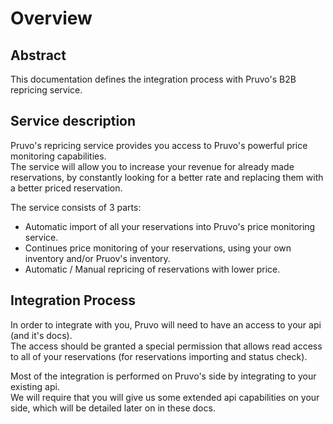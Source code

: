 # Overview

## Abstract

This documentation defines the integration process with Pruvo's B2B repricing service.

## Service description

Pruvo's repricing service provides you access to Pruvo's powerful price monitoring capabilities.  
The service will allow you to increase your revenue for already made reservations, by constantly looking for a better rate 
and replacing them with a better priced reservation.

The service consists of 3 parts:

 * Automatic import of all your reservations into Pruvo's price monitoring service.
 * Continues price monitoring of your reservations, using your own inventory and/or Pruov's inventory.
 * Automatic / Manual repricing of reservations with lower price. 

## Integration Process

In order to integrate with you, Pruvo will need to have an access to your api (and it's docs).  
The access should be granted a special permission that allows read access to all of your reservations (for reservations importing and status check).

Most of the integration is performed on Pruvo's side by integrating to your existing api.  
We will require that you will give us some extended api capabilities on your side, which will be detailed later on in these docs.
